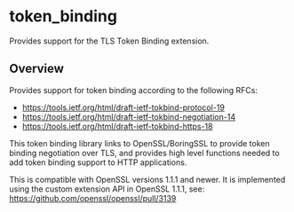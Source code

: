 # token_binding

Provides support for the TLS Token Binding extension.

## Overview
Provides support for token binding according to the following RFCs:

- https://tools.ietf.org/html/draft-ietf-tokbind-protocol-19
- https://tools.ietf.org/html/draft-ietf-tokbind-negotiation-14
- https://tools.ietf.org/html/draft-ietf-tokbind-https-18

This token binding library links to OpenSSL/BoringSSL to provide token binding negotiation
over TLS, and provides high level functions needed to add token binding support
to HTTP applications.

This is compatible with OpenSSL versions 1.1.1 and newer.
It is implemented using the custom extension API in OpenSSL 1.1.1,
see: https://github.com/openssl/openssl/pull/3139
